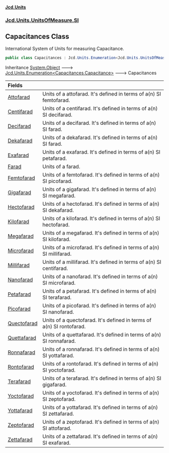 #### [Jcd.Units](index.md 'index')
### [Jcd.Units.UnitsOfMeasure.SI](Jcd.Units.UnitsOfMeasure.SI.md 'Jcd.Units.UnitsOfMeasure.SI')

## Capacitances Class

International System of Units for measuring Capacitance.

```csharp
public class Capacitances : Jcd.Units.Enumeration<Jcd.Units.UnitsOfMeasure.SI.Capacitances, Jcd.Units.UnitTypes.Capacitance>
```

Inheritance [System.Object](https://docs.microsoft.com/en-us/dotnet/api/System.Object 'System.Object') &#129106; [Jcd.Units.Enumeration&lt;](Jcd.Units.Enumeration_TEnumeration,T_.md 'Jcd.Units.Enumeration<TEnumeration,T>')[Capacitances](Jcd.Units.UnitsOfMeasure.SI.Capacitances.md 'Jcd.Units.UnitsOfMeasure.SI.Capacitances')[,](Jcd.Units.Enumeration_TEnumeration,T_.md 'Jcd.Units.Enumeration<TEnumeration,T>')[Capacitance](Jcd.Units.UnitTypes.Capacitance.md 'Jcd.Units.UnitTypes.Capacitance')[&gt;](Jcd.Units.Enumeration_TEnumeration,T_.md 'Jcd.Units.Enumeration<TEnumeration,T>') &#129106; Capacitances

| Fields | |
| :--- | :--- |
| [Attofarad](Jcd.Units.UnitsOfMeasure.SI.Capacitances.Attofarad.md 'Jcd.Units.UnitsOfMeasure.SI.Capacitances.Attofarad') | Units of a attofarad. It's defined in terms of a(n) SI femtofarad. |
| [Centifarad](Jcd.Units.UnitsOfMeasure.SI.Capacitances.Centifarad.md 'Jcd.Units.UnitsOfMeasure.SI.Capacitances.Centifarad') | Units of a centifarad. It's defined in terms of a(n) SI decifarad. |
| [Decifarad](Jcd.Units.UnitsOfMeasure.SI.Capacitances.Decifarad.md 'Jcd.Units.UnitsOfMeasure.SI.Capacitances.Decifarad') | Units of a decifarad. It's defined in terms of a(n) SI farad. |
| [Dekafarad](Jcd.Units.UnitsOfMeasure.SI.Capacitances.Dekafarad.md 'Jcd.Units.UnitsOfMeasure.SI.Capacitances.Dekafarad') | Units of a dekafarad. It's defined in terms of a(n) SI farad. |
| [Exafarad](Jcd.Units.UnitsOfMeasure.SI.Capacitances.Exafarad.md 'Jcd.Units.UnitsOfMeasure.SI.Capacitances.Exafarad') | Units of a exafarad. It's defined in terms of a(n) SI petafarad. |
| [Farad](Jcd.Units.UnitsOfMeasure.SI.Capacitances.Farad.md 'Jcd.Units.UnitsOfMeasure.SI.Capacitances.Farad') | Units of a farad. |
| [Femtofarad](Jcd.Units.UnitsOfMeasure.SI.Capacitances.Femtofarad.md 'Jcd.Units.UnitsOfMeasure.SI.Capacitances.Femtofarad') | Units of a femtofarad. It's defined in terms of a(n) SI picofarad. |
| [Gigafarad](Jcd.Units.UnitsOfMeasure.SI.Capacitances.Gigafarad.md 'Jcd.Units.UnitsOfMeasure.SI.Capacitances.Gigafarad') | Units of a gigafarad. It's defined in terms of a(n) SI megafarad. |
| [Hectofarad](Jcd.Units.UnitsOfMeasure.SI.Capacitances.Hectofarad.md 'Jcd.Units.UnitsOfMeasure.SI.Capacitances.Hectofarad') | Units of a hectofarad. It's defined in terms of a(n) SI dekafarad. |
| [Kilofarad](Jcd.Units.UnitsOfMeasure.SI.Capacitances.Kilofarad.md 'Jcd.Units.UnitsOfMeasure.SI.Capacitances.Kilofarad') | Units of a kilofarad. It's defined in terms of a(n) SI hectofarad. |
| [Megafarad](Jcd.Units.UnitsOfMeasure.SI.Capacitances.Megafarad.md 'Jcd.Units.UnitsOfMeasure.SI.Capacitances.Megafarad') | Units of a megafarad. It's defined in terms of a(n) SI kilofarad. |
| [Microfarad](Jcd.Units.UnitsOfMeasure.SI.Capacitances.Microfarad.md 'Jcd.Units.UnitsOfMeasure.SI.Capacitances.Microfarad') | Units of a microfarad. It's defined in terms of a(n) SI millifarad. |
| [Millifarad](Jcd.Units.UnitsOfMeasure.SI.Capacitances.Millifarad.md 'Jcd.Units.UnitsOfMeasure.SI.Capacitances.Millifarad') | Units of a millifarad. It's defined in terms of a(n) SI centifarad. |
| [Nanofarad](Jcd.Units.UnitsOfMeasure.SI.Capacitances.Nanofarad.md 'Jcd.Units.UnitsOfMeasure.SI.Capacitances.Nanofarad') | Units of a nanofarad. It's defined in terms of a(n) SI microfarad. |
| [Petafarad](Jcd.Units.UnitsOfMeasure.SI.Capacitances.Petafarad.md 'Jcd.Units.UnitsOfMeasure.SI.Capacitances.Petafarad') | Units of a petafarad. It's defined in terms of a(n) SI terafarad. |
| [Picofarad](Jcd.Units.UnitsOfMeasure.SI.Capacitances.Picofarad.md 'Jcd.Units.UnitsOfMeasure.SI.Capacitances.Picofarad') | Units of a picofarad. It's defined in terms of a(n) SI nanofarad. |
| [Quectofarad](Jcd.Units.UnitsOfMeasure.SI.Capacitances.Quectofarad.md 'Jcd.Units.UnitsOfMeasure.SI.Capacitances.Quectofarad') | Units of a quectofarad. It's defined in terms of a(n) SI rontofarad. |
| [Quettafarad](Jcd.Units.UnitsOfMeasure.SI.Capacitances.Quettafarad.md 'Jcd.Units.UnitsOfMeasure.SI.Capacitances.Quettafarad') | Units of a quettafarad. It's defined in terms of a(n) SI ronnafarad. |
| [Ronnafarad](Jcd.Units.UnitsOfMeasure.SI.Capacitances.Ronnafarad.md 'Jcd.Units.UnitsOfMeasure.SI.Capacitances.Ronnafarad') | Units of a ronnafarad. It's defined in terms of a(n) SI yottafarad. |
| [Rontofarad](Jcd.Units.UnitsOfMeasure.SI.Capacitances.Rontofarad.md 'Jcd.Units.UnitsOfMeasure.SI.Capacitances.Rontofarad') | Units of a rontofarad. It's defined in terms of a(n) SI yoctofarad. |
| [Terafarad](Jcd.Units.UnitsOfMeasure.SI.Capacitances.Terafarad.md 'Jcd.Units.UnitsOfMeasure.SI.Capacitances.Terafarad') | Units of a terafarad. It's defined in terms of a(n) SI gigafarad. |
| [Yoctofarad](Jcd.Units.UnitsOfMeasure.SI.Capacitances.Yoctofarad.md 'Jcd.Units.UnitsOfMeasure.SI.Capacitances.Yoctofarad') | Units of a yoctofarad. It's defined in terms of a(n) SI zeptofarad. |
| [Yottafarad](Jcd.Units.UnitsOfMeasure.SI.Capacitances.Yottafarad.md 'Jcd.Units.UnitsOfMeasure.SI.Capacitances.Yottafarad') | Units of a yottafarad. It's defined in terms of a(n) SI zettafarad. |
| [Zeptofarad](Jcd.Units.UnitsOfMeasure.SI.Capacitances.Zeptofarad.md 'Jcd.Units.UnitsOfMeasure.SI.Capacitances.Zeptofarad') | Units of a zeptofarad. It's defined in terms of a(n) SI attofarad. |
| [Zettafarad](Jcd.Units.UnitsOfMeasure.SI.Capacitances.Zettafarad.md 'Jcd.Units.UnitsOfMeasure.SI.Capacitances.Zettafarad') | Units of a zettafarad. It's defined in terms of a(n) SI exafarad. |
